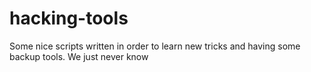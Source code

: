 # hacking-tools
Some nice scripts written in order to learn new tricks and having some backup tools.
We just never know
